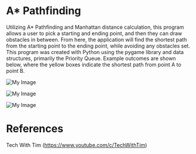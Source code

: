 # A* Pathfinding

Utilizing A* Pathfinding and Manhattan distance calculation, this program allows a user to pick a starting and ending point, and then they can draw obstacles in between. From here, the application will find the shortest path from the starting point to the ending point, while avoiding any obstacles set. This program was created with Python using the pygame library and data structures, primarily the Priority Queue. Example outcomes are shown below, where the yellow boxes indicate the shortest path from point A to point B.

![My Image](path1.jpg)

![My Image](path2.jpg)

![My Image](path3.jpg)

# References
Tech With Tim (https://www.youtube.com/c/TechWithTim)
